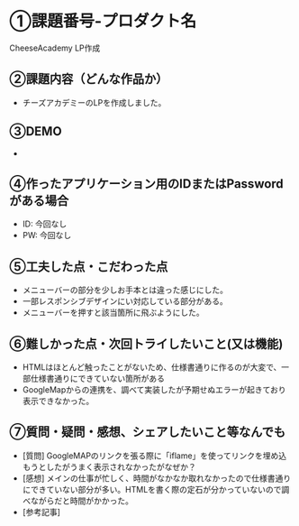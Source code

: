 # ①課題番号-プロダクト名
CheeseAcademy LP作成

## ②課題内容（どんな作品か）

- チーズアカデミーのLPを作成しました。

## ③DEMO
- 

## ④作ったアプリケーション用のIDまたはPasswordがある場合

- ID: 今回なし
- PW: 今回なし

## ⑤工夫した点・こだわった点

- メニューバーの部分を少しお手本とは違った感じにした。
- 一部レスポンシブデザインにい対応している部分がある。
- メニューバーを押すと該当箇所に飛ぶようにした。

## ⑥難しかった点・次回トライしたいこと(又は機能)

- HTMLはほとんど触ったことがないため、仕様書通りに作るのが大変で、一部仕様書通りにできていない箇所がある
- GoogleMapからの連携を、調べて実装したが予期せぬエラーが起きており表示できなかった。

## ⑦質問・疑問・感想、シェアしたいこと等なんでも

- [質問] GoogleMAPのリンクを張る際に「iflame」を使ってリンクを埋め込もうとしたがうまく表示されなかったがなぜか？
- [感想] メインの仕事が忙しく、時間がなかなか取れなかったので仕様書通りにできていない部分が多い。HTMLを書く際の定石が分かっていないので調べながらだと時間がかかった。
- [参考記事]
